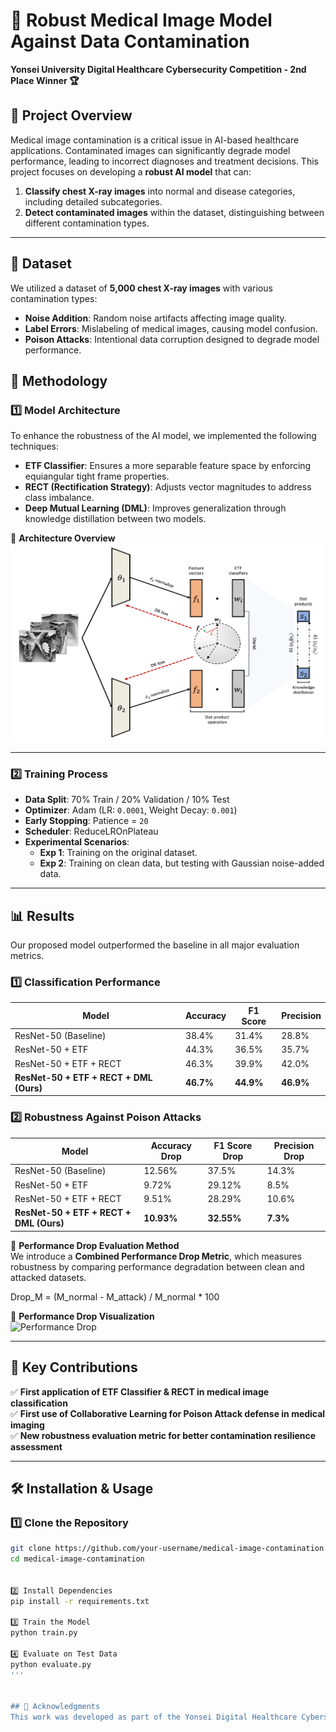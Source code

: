 # 📌 Robust Medical Image Model Against Data Contamination
**Yonsei University Digital Healthcare Cybersecurity Competition - 2nd Place Winner 🏆**

## 🏥 Project Overview
Medical image contamination is a critical issue in AI-based healthcare applications. Contaminated images can significantly degrade model performance, leading to incorrect diagnoses and treatment decisions. This project focuses on developing a **robust AI model** that can:
1. **Classify chest X-ray images** into normal and disease categories, including detailed subcategories.
2. **Detect contaminated images** within the dataset, distinguishing between different contamination types.

---

## 📂 Dataset
We utilized a dataset of **5,000 chest X-ray images** with various contamination types:
- **Noise Addition**: Random noise artifacts affecting image quality.
- **Label Errors**: Mislabeling of medical images, causing model confusion.
- **Poison Attacks**: Intentional data corruption designed to degrade model performance.

## 🔬 Methodology
### **1️⃣ Model Architecture**
To enhance the robustness of the AI model, we implemented the following techniques:
- **ETF Classifier**: Ensures a more separable feature space by enforcing equiangular tight frame properties.
- **RECT (Rectification Strategy)**: Adjusts vector magnitudes to address class imbalance.
- **Deep Mutual Learning (DML)**: Improves generalization through knowledge distillation between two models.

📌 **Architecture Overview**  
![Model Architecture](./figure/image1.png)

---

### **2️⃣ Training Process**
- **Data Split**: 70% Train / 20% Validation / 10% Test
- **Optimizer**: Adam (LR: `0.0001`, Weight Decay: `0.001`)
- **Early Stopping**: Patience = `20`
- **Scheduler**: ReduceLROnPlateau
- **Experimental Scenarios**:
  - **Exp 1**: Training on the original dataset.
  - **Exp 2**: Training on clean data, but testing with Gaussian noise-added data.

---

## 📊 Results
Our proposed model outperformed the baseline in all major evaluation metrics.

### **1️⃣ Classification Performance**
| Model | Accuracy | F1 Score | Precision |
|--------|------------|-----------|------------|
| ResNet-50 (Baseline) | 38.4% | 31.4% | 28.8% |
| ResNet-50 + ETF | 44.3% | 36.5% | 35.7% |
| ResNet-50 + ETF + RECT | 46.3% | 39.9% | 42.0% |
| **ResNet-50 + ETF + RECT + DML (Ours)** | **46.7%** | **44.9%** | **46.9%** |

### **2️⃣ Robustness Against Poison Attacks**
| Model | Accuracy Drop | F1 Score Drop | Precision Drop |
|--------|----------------|--------------|--------------|
| ResNet-50 (Baseline) | 12.56% | 37.5% | 14.3% |
| ResNet-50 + ETF | 9.72% | 29.12% | 8.5% |
| ResNet-50 + ETF + RECT | 9.51% | 28.29% | 10.6% |
| **ResNet-50 + ETF + RECT + DML (Ours)** | **10.93%** | **32.55%** | **7.3%** |

📌 **Performance Drop Evaluation Method**  
We introduce a **Combined Performance Drop Metric**, which measures robustness by comparing performance degradation between clean and attacked datasets.

Drop_M = (M_normal - M_attack) / M_normal * 100


📌 **Performance Drop Visualization**  
![Performance Drop](./figure/performance_drop.png)

---

## 🎯 Key Contributions
✅ **First application of ETF Classifier & RECT in medical image classification**  
✅ **First use of Collaborative Learning for Poison Attack defense in medical imaging**  
✅ **New robustness evaluation metric for better contamination resilience assessment**  

---

## 🛠 Installation & Usage
### **1️⃣ Clone the Repository**
```bash
git clone https://github.com/your-username/medical-image-contamination.git
cd medical-image-contamination


2️⃣ Install Dependencies
pip install -r requirements.txt

3️⃣ Train the Model
python train.py

4️⃣ Evaluate on Test Data
python evaluate.py
'''


## 🤝 Acknowledgments
This work was developed as part of the Yonsei Digital Healthcare Cybersecurity Competition 2024, where our team won 2nd place. Special thanks to my teammates and the organizing committee.